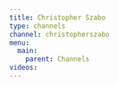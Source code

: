```yaml
---
title: Christopher Szabo
type: channels
channel: christopherszabo
menu:
  main:
    parent: Channels
videos:
---
```

